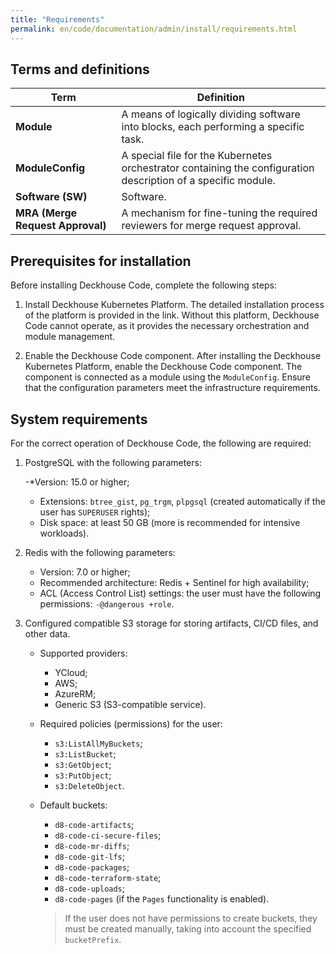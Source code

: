 ```yaml
---
title: "Requirements"
permalink: en/code/documentation/admin/install/requirements.html
---
```


## Terms and definitions

| **Term**                      | **Definition**                                                                   |
|--------------------------------|----------------------------------------------------------------------------------|
| **Module**                     | A means of logically dividing software into blocks, each performing a specific task. |
| **ModuleConfig**               | A special file for the Kubernetes orchestrator containing the configuration description of a specific module. |
| **Software (SW)**              | Software.                                                                         |
| **MRA (Merge Request Approval)**| A mechanism for fine-tuning the required reviewers for merge request approval.     |

## Prerequisites for installation

Before installing Deckhouse Code, complete the following steps:

1. Install Deckhouse Kubernetes Platform. The detailed installation process of the platform is provided in the link. Without this platform, Deckhouse Code cannot operate, as it provides the necessary orchestration and module management.

1. Enable the Deckhouse Code component. After installing the Deckhouse Kubernetes Platform, enable the Deckhouse Code component. The component is connected as a module using the `ModuleConfig`. Ensure that the configuration parameters meet the infrastructure requirements.

## System requirements

For the correct operation of Deckhouse Code, the following are required:

1. PostgreSQL with the following parameters:

   -*Version: 15.0 or higher;  
   - Extensions:  `btree_gist`,  `pg_trgm`,  `plpgsql` (created automatically if the user has `SUPERUSER` rights);  
   - Disk space: at least 50 GB (more is recommended for intensive workloads).

1. Redis with the following parameters:

   - Version: 7.0 or higher;  
   - Recommended architecture: Redis + Sentinel for high availability;  
   - ACL (Access Control List) settings: the user must have the following permissions: `-@dangerous +role`.

1. Configured compatible S3 storage for storing artifacts, CI/CD files, and other data.

   - Supported providers:
     - YCloud;  
     - AWS;  
     - AzureRM;  
     - Generic S3 (S3-compatible service).  

   - Required policies (permissions) for the user:
     - `s3:ListAllMyBuckets`;
     - `s3:ListBucket`;
     - `s3:GetObject`;
     - `s3:PutObject`;
     - `s3:DeleteObject`.

   - Default buckets:
     - `d8-code-artifacts`;
     - `d8-code-ci-secure-files`;
     - `d8-code-mr-diffs`;
     - `d8-code-git-lfs`;
     - `d8-code-packages`;
     - `d8-code-terraform-state`;
     - `d8-code-uploads`;
     - `d8-code-pages` (if the `Pages` functionality is enabled).

     > If the user does not have permissions to create buckets, they must be created manually, taking into account the specified `bucketPrefix`.
